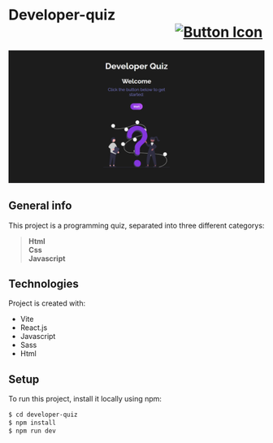 # Developer-quiz⠀⠀⠀⠀⠀⠀⠀⠀⠀  ⠀⠀⠀⠀⠀⠀⠀⠀⠀⠀⠀⠀⠀⠀⠀⠀[![Button Icon]](https://joaomartinscode.github.io/developer-quiz/)
<!----------------------------------------------------------------------------->
[Button Icon]: https://img.shields.io/badge/-Live%20view-blueviolet

![alt text](quizimg.png)

## General info
This project is a programming quiz, separated into three different categorys:

> **Html**
> <br>
**Css**  
**Javascript**
	
## Technologies
Project is created with:
* Vite
* React.js
* Javascript
* Sass
* Html
	
## Setup
To run this project, install it locally using npm:

```
$ cd developer-quiz
$ npm install
$ npm run dev
```
